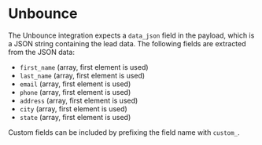 # Unbounce

The Unbounce integration expects a `data_json` field in the payload, which is a JSON string containing the lead data. The following fields are extracted from the JSON data:

- `first_name` (array, first element is used)
- `last_name` (array, first element is used)
- `email` (array, first element is used)
- `phone` (array, first element is used)
- `address` (array, first element is used)
- `city` (array, first element is used)
- `state` (array, first element is used)

Custom fields can be included by prefixing the field name with `custom_`.
